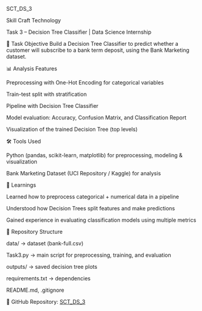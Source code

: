 SCT_DS_3

Skill Craft Technology

Task 3 – Decision Tree Classifier | Data Science Internship

📌 Task Objective
Build a Decision Tree Classifier to predict whether a customer will subscribe to a bank term deposit, using the Bank Marketing dataset.

📊 Analysis Features

Preprocessing with One-Hot Encoding for categorical variables

Train-test split with stratification

Pipeline with Decision Tree Classifier

Model evaluation: Accuracy, Confusion Matrix, and Classification Report

Visualization of the trained Decision Tree (top levels)

🛠 Tools Used

Python (pandas, scikit-learn, matplotlib) for preprocessing, modeling & visualization

Bank Marketing Dataset (UCI Repository / Kaggle) for analysis

🎯 Learnings

Learned how to preprocess categorical + numerical data in a pipeline

Understood how Decision Trees split features and make predictions

Gained experience in evaluating classification models using multiple metrics

📂 Repository Structure

data/ → dataset (bank-full.csv)

Task3.py → main script for preprocessing, training, and evaluation

outputs/ → saved decision tree plots

requirements.txt → dependencies

README.md, .gitignore

🔗 GitHub Repository: [SCT_DS_3](https://github.com/mythrii18/SCT_DS_3/tree/main)
